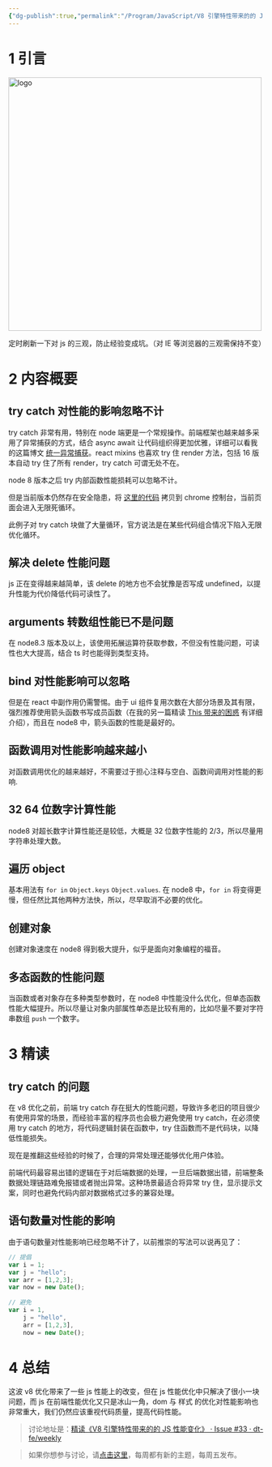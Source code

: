 ```yaml
---
{"dg-publish":true,"permalink":"/Program/JavaScript/V8 引擎特性带来的的 JS 性能变化/","noteIcon":""}
---
```


# 1 引言

<img src="https://img.alicdn.com/imgextra/i4/O1CN01mqqIMK1OKgpqCBZ3s_!!6000000001687-2-tps-1900-1900.png" width="500" alt="logo" />

定时刷新一下对 js 的三观，防止经验变成坑。（对 IE 等浏览器的三观需保持不变）

# 2 内容概要

## try catch 对性能的影响忽略不计

try catch 非常有用，特别在 node 端更是一个常规操作。前端框架也越来越多采用了异常捕获的方式，结合 async await 让代码组织得更加优雅，详细可以看我的这篇博文 [统一异常捕获](https://github.com/ascoders/blog/issues/14)。react mixins 也喜欢 try 住 render 方法，包括 16 版本自动 try 住了所有 render，try catch 可谓无处不在。

node 8 版本之后 try 内部函数性能损耗可以忽略不计。

但是当前版本仍然存在安全隐患，将 [这里的代码](https://gist.github.com/mcollina/a40c6c3820287a474e9943406385c738) 拷贝到 chrome 控制台，当前页面会进入无限死循环。

此例子对 try catch 块做了大量循环，官方说法是在某些代码组合情况下陷入无限优化循环。

## 解决 delete 性能问题

js 正在变得越来越简单，该 delete 的地方也不会犹豫是否写成 undefined，以提升性能为代价降低代码可读性了。

## arguments 转数组性能已不是问题

在 node8.3 版本及以上，该使用拓展运算符获取参数，不但没有性能问题，可读性也大大提高，结合 ts 时也能得到类型支持。

## bind 对性能影响可以忽略

但是在 react 中副作用仍需警惕。由于 ui 组件复用次数在大部分场景及其有限，强烈推荐使用箭头函数书写成员函数（在我的另一篇精读 [This 带来的困惑](https://github.com/dt-fe/weekly/blob/master/13.This%20%E5%B8%A6%E6%9D%A5%E7%9A%84%E5%9B%B0%E6%83%91.md#4-总结) 有详细介绍），而且在 node8 中，箭头函数的性能是最好的。

## 函数调用对性能影响越来越小

对函数调用优化的越来越好，不需要过于担心注释与空白、函数间调用对性能的影响.

## 32 64 位数字计算性能

node8 对超长数字计算性能还是较低，大概是 32 位数字性能的 2/3，所以尽量用字符串处理大数。

## 遍历 object

基本用法有 `for in` `Object.keys` `Object.values`. 在 node8 中，`for in` 将变得更慢，但任然比其他两种方法快，所以，尽早取消不必要的优化。

## 创建对象

创建对象速度在 node8 得到极大提升，似乎是面向对象编程的福音。

## 多态函数的性能问题

当函数或者对象存在多种类型参数时，在 node8 中性能没什么优化，但单态函数性能大幅提升。所以尽量让对象内部属性单态是比较有用的，比如尽量不要对字符串数组 `push` 一个数字。

# 3 精读

## try catch 的问题

在 v8 优化之前，前端 try catch 存在挺大的性能问题，导致许多老旧的项目很少有使用异常的场景，而经验丰富的程序员也会极力避免使用 try catch，在必须使用 try catch 的地方，将代码逻辑封装在函数中，try 住函数而不是代码块，以降低性能损失。

现在是推翻这些经验的时候了，合理的异常处理还能够优化用户体验。

前端代码最容易出错的逻辑在于对后端数据的处理，一旦后端数据出错，前端整条数据处理链路难免报错或者抛出异常。这种场景最适合将异常 try 住，显示提示文案，同时也避免代码内部对数据格式过多的兼容处理。

## 语句数量对性能的影响

由于语句数量对性能影响已经忽略不计了，以前推崇的写法可以说再见了：

```javascript
// 提倡
var i = 1;
var j = "hello";
var arr = [1,2,3];
var now = new Date();
 
// 避免
var i = 1,
    j = "hello",
    arr = [1,2,3],
    now = new Date();
```

# 4 总结

这波 v8 优化带来了一些 js 性能上的改变，但在 js 性能优化中只解决了很小一块问题，而 js 在前端性能优化又只是冰山一角，dom 与 样式 的优化对性能影响也非常重大，我们仍然应该重视代码质量，提高代码性能。

> 讨论地址是：[精读《V8 引擎特性带来的的 JS 性能变化》 · Issue #33 · dt-fe/weekly](https://github.com/dt-fe/weekly/issues/33)

> 如果你想参与讨论，请[点击这里](https://github.com/dt-fe/weekly)，每周都有新的主题，每周五发布。